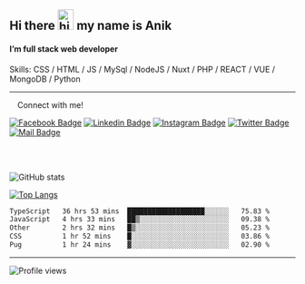 ## Hi there <img src="https://user-images.githubusercontent.com/1303154/88677602-1635ba80-d120-11ea-84d8-d263ba5fc3c0.gif" width="28px" height="36" alt="hi"> my name is Anik

#### I’m full stack web developer

Skills:  CSS / HTML / JS / MySql / NodeJS / Nuxt / PHP / REACT / VUE / MongoDB / Python


---

&emsp;Connect with me!

<a href="https://www.facebook.com/anik.aritro" target="_blank">![Facebook Badge](https://img.shields.io/badge/Facebook-1877F2?style=for-the-badge&logo=facebook&logoColor=white)</a> [![Linkedin Badge](https://img.shields.io/badge/LinkedIn-0077B5?style=for-the-badge&logo=linkedin&logoColor=white)](https://www.linkedin.com/in/anik-hossain-dev) [![Instagram Badge](https://img.shields.io/badge/Instagram-E4405F?style=for-the-badge&logo=instagram&logoColor=white)](https://www.instagram.com/aritro.anik) [![Twitter Badge](https://img.shields.io/badge/Twitter-1DA1F2?style=for-the-badge&logo=twitter&logoColor=white)](https://twitter.com/AritroAnik) [![Mail Badge](https://img.shields.io/badge/Gmail-D14836?style=for-the-badge&logo=gmail&logoColor=white)](mailto:anik.wdev@gmail.com)

</br>
</br>


![GitHub stats](https://github-readme-stats.vercel.app/api?username=anik-hossain&show_icons=true&theme=monokai)

[![Top Langs](https://github-readme-stats.vercel.app/api/top-langs/?username=anik-hossain&layout=compact&theme=monokai)](https://github.com/anik-hossain)

<!--START_SECTION:waka-->

```txt
TypeScript   36 hrs 53 mins  ███████████████████░░░░░░   75.83 %
JavaScript   4 hrs 33 mins   ██▒░░░░░░░░░░░░░░░░░░░░░░   09.38 %
Other        2 hrs 32 mins   █▒░░░░░░░░░░░░░░░░░░░░░░░   05.23 %
CSS          1 hr 52 mins    █░░░░░░░░░░░░░░░░░░░░░░░░   03.86 %
Pug          1 hr 24 mins    ▓░░░░░░░░░░░░░░░░░░░░░░░░   02.90 %
```

<!--END_SECTION:waka-->
---

![Profile views](https://gpvc.arturio.dev/anik-hossain)  
